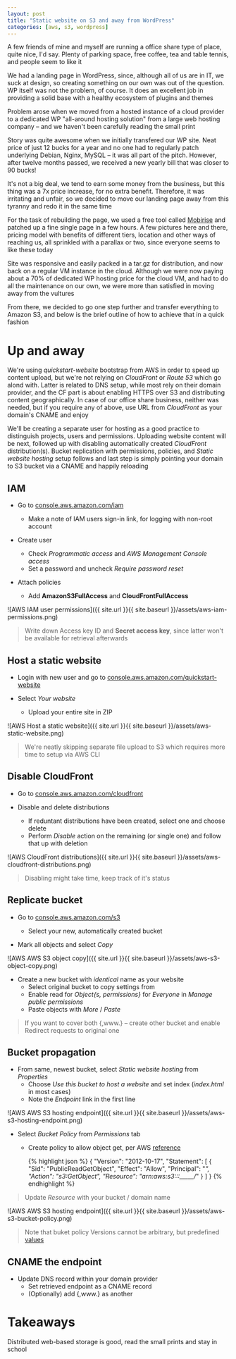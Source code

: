 ```yaml
---
layout: post
title: "Static website on S3 and away from WordPress"
categories: [aws, s3, wordpress]
---
```


A few friends of mine and myself are running a office share type of place,
quite nice, I'd say. Plenty of parking space, free coffee, tea and table tennis,
and people seem to like it

We had a landing page in WordPress, since, although all of us are in IT,
we suck at design, so creating something on our own was out of the question.
WP itself was not the problem, of course. It does an excellent job in providing
a solid base with a healthy ecosystem of plugins and themes

Problem arose when we moved from a hosted instance of a cloud provider to a
dedicated WP "all-around hosting solution" from a large web hosting company –
and we haven't been carefully reading the small print

Story was quite awesome when we initially transfered our WP site. Neat price of
just 12 bucks for a year and no one had to regularly patch underlying Debian,
Nginx, MySQL – it was all part of the pitch. However, after twelve months passed,
we received a new yearly bill that was closer to 90 bucks!

It's not a big deal, we tend to earn some money from the business, but this
thing was a 7x price increase, for no extra benefit. Therefore, it was
irritating and unfair, so we decided to move our landing page away from this
tyranny and redo it in the same time

For the task of rebuilding the page, we used a free tool called
<a href="https://mobirise.com" target="_blank">Mobirise</a> and patched up a
fine single page in a few hours. A few pictures here and there, pricing model
with benefits of different tiers, location and other ways of reaching us, all
sprinkled with a parallax or two, since everyone seems to like these today

Site was responsive and easily packed in a tar.gz for distribution, and now back
on a regular VM instance in the cloud. Although we were now paying about a 70%
of dedicated WP hosting price for the cloud VM, and had to do all the maintenance
on our own, we were more than satisfied in moving away from the vultures

From there, we decided to go one step further and transfer everything to Amazon
S3, and below is the brief outline of how to achieve that in a quick fashion


# Up and away

We're using _quickstart-website_ bootstrap from AWS in order to speed up content
upload, but we're not relying on _CloudFront_ or _Route 53_ which go alond with.
Latter is related to DNS setup, while most rely on their domain provider, and
the CF part is about enabling HTTPS over S3 and distributing content
geographically. In case of our office share business, neither was needed, but
if you require any of above, use URL from _CloudFront_ as your domain's CNAME
and enjoy

We'll be creating a separate user for hosting as a good practice to distinguish
projects, users and permissions. Uploading website content will be next, followed
up with disabling automatically created _CloudFront_ distribution(s). Bucket
replication with permissions, policies, and _Static website hosting_ setup
follows and last step is simply pointing your domain to S3 bucket via a CNAME
and happily reloading


## IAM

* Go to
<a href="https://console.aws.amazon.com/iam" target="_blank">console.aws.amazon.com/iam</a>
  * Make a note of IAM users sign-in link, for logging with non-root account

* Create user
  * Check _Programmatic access_ and _AWS Management Console access_
  * Set a password and uncheck _Require password reset_

* Attach policies
  * Add **AmazonS3FullAccess** and **CloudFrontFullAccess**

![AWS IAM user permissions]({{ site.url }}{{ site.baseurl }}/assets/aws-iam-permissions.png)

> Write down Access key ID and **Secret access key**, since latter won't be
available for retrieval afterwards


## Host a static website

* Login with new user and go to
<a href="https://console.aws.amazon.com/quickstart-website" target="_blank">console.aws.amazon.com/quickstart-website</a>

* Select _Your website_
  * Upload your entire site in ZIP

![AWS Host a static website]({{ site.url }}{{ site.baseurl }}/assets/aws-static-website.png)

> We're neatly skipping separate file upload to S3 which requires more time to
setup via AWS CLI


## Disable CloudFront

* Go to
<a href="https://console.aws.amazon.com/cloudfront" target="_blank">console.aws.amazon.com/cloudfront</a>

* Disable and delete distributions
  * If reduntant distributions have been created, select one and choose delete
  * Perform _Disable_ action on the remaining (or single one) and follow that up with deletion

![AWS CloudFront distributions]({{ site.url }}{{ site.baseurl }}/assets/aws-cloudfront-distributions.png)

> Disabling might take time, keep track of it's status


## Replicate bucket

* Go to
<a href="https://console.aws.amazon.com/s3" target="_blank">console.aws.amazon.com/s3</a>
  * Select your new, automatically created bucket

* Mark all objects and select _Copy_

![AWS AWS S3 object copy]({{ site.url }}{{ site.baseurl }}/assets/aws-s3-object-copy.png)

* Create a new bucket with *identical* name as your website
  * Select original bucket to copy settings from
  * Enable read for _Object{s, permissions}_ for _Everyone_ in _Manage public permissions_
  * Paste objects with _More_ / _Paste_

> If you want to cover both {,www.} – create other bucket and enable
Redirect requests to original one


## Bucket propagation

* From same, newest bucket, select _Static website hosting_ from _Properties_
  * Choose _Use this bucket to host a website_ and set index (_index.html_ in most cases)
  * Note the _Endpoint_ link in the first line

![AWS AWS S3 hosting endpoint]({{ site.url }}{{ site.baseurl }}/assets/aws-s3-hosting-endpoint.png)

* Select _Bucket Policy_ from _Permissions_ tab
  * Create policy to allow object get, per AWS
  <a href="http://docs.aws.amazon.com/AmazonS3/latest/dev/HostingWebsiteOnS3Setup.html" target="_blank">reference</a>

    {% highlight json %}
    {
        "Version": "2012-10-17",
        "Statement": [
            {
                "Sid": "PublicReadGetObject",
                "Effect": "Allow",
                "Principal": "*",
                "Action": "s3:GetObject",
                "Resource": "arn:aws:s3:::_____/*"
            }
        ]
    }
    {% endhighlight %}

> Update _Resource_ with your bucket / domain name

![AWS AWS S3 hosting endpoint]({{ site.url }}{{ site.baseurl }}/assets/aws-s3-bucket-policy.png)

> Note that buket policy Versions cannot be arbitrary, but predefined
<a href="https://aws.amazon.com/blogs/security/back-to-school-understanding-the-iam-policy-grammar/" target="_blank">values</a>


## CNAME the endpoint

* Update DNS record within your domain provider
  * Set retrieved endpoint as a CNAME record
  * (Optionally) add {,www.} as another


# Takeaways

Distributed web-based storage is good, read the small prints and stay in school

